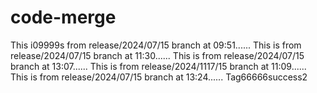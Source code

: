 # code-merge

This i09999s from release/2024/07/15 branch at 09:51......
This is from release/2024/07/15 branch at 11:30......
This is from release/2024/07/15 branch at 13:07......
This is from release/2024/1117/15 branch at 11:09......
This is from release/2024/07/15 branch at 13:24......
Tag66666success2

